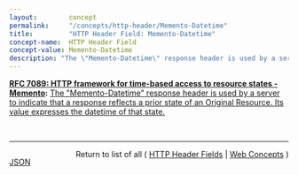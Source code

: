 ```yaml
---
layout:        concept
permalink:     "/concepts/http-header/Memento-Datetime"
title:         "HTTP Header Field: Memento-Datetime"
concept-name:  HTTP Header Field
concept-value: Memento-Datetime
description: "The \"Memento-Datetime\" response header is used by a server to indicate that a response reflects a prior state of an Original Resource. Its value expresses the datetime of that state."
---
```


**[RFC 7089: HTTP framework for time-based access to resource states - Memento](/specs/IETF/RFC/7089 "The HTTP-based Memento framework bridges the present and past Web. It facilitates obtaining representations of prior states of a given resource by introducing datetime negotiation and TimeMaps. Datetime negotiation is a variation on content negotiation that leverages the given resource's URI and a user agent's preferred datetime. TimeMaps are lists that enumerate URIs of resources that encapsulate prior states of the given resource. The framework also facilitates recognizing a resource that encapsulates a frozen prior state of another resource."):** [The "Memento-Datetime" response header is used by a server to indicate that a response reflects a prior state of an Original Resource. Its value expresses the datetime of that state.](http://tools.ietf.org/html/rfc7089#section-2.1.1 "Read documentation for HTTP Header Field &#34;Memento-Datetime&#34;")

<br/>
<hr/>

<p style="float : left"><a href="./Memento-Datetime.json" title="JSON representing this particular Web Concept value">JSON</a></p>
<p style="text-align: right">Return to list of all ( <a href="../http-headers">HTTP Header Fields</a> | <a href="../">Web Concepts</a> )</p>
